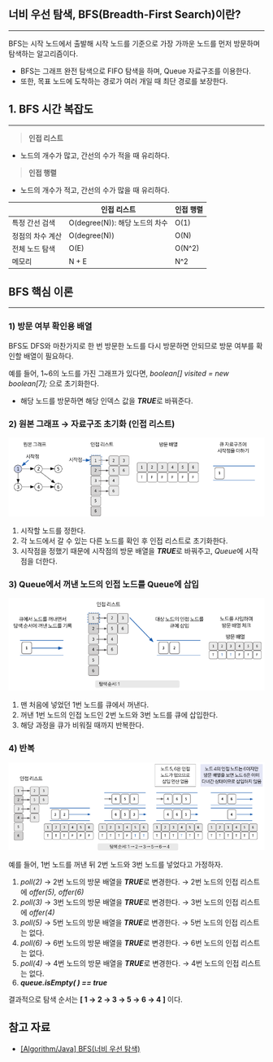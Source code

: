 ## 너비 우선 탐색, BFS(Breadth-First Search)이란?

---

BFS는 시작 노드에서 출발해 시작 노드를 기준으로 가장 가까운 노드를 먼저 방문하며 탐색하는 알고리즘이다.

- BFS는 그래프 완전 탐색으로 FIFO 탐색을 하며, Queue 자료구조를 이용한다.
- 또한, 목표 노드에 도착하는 경로가 여러 개일 때 최단 경로를 보장한다.

## 1. BFS 시간 복잡도

---

> **인접 리스트**
>
- 노드의 개수가 많고, 간선의 수가 적을 때 유리하다.

> **인접 행렬**
>
- 노드의 개수가 적고, 간선의 수가 많을 때 유리하다.

|  | 인접 리스트 | 인접 행렬 |
| --- | --- | --- |
| 특정 간선 검색 | O(degree(N)): 해당 노드의 차수 | O(1) |
| 정점의 차수 계산 | O(degree(N)) | O(N) |
| 전체 노드 탐색 | O(E) | O(N^2) |
| 메모리 | N + E | N^2 |

## BFS 핵심 이론

---

### 1) 방문 여부 확인용 배열

BFS도 DFS와 마찬가지로 한 번 방문한 노드를 다시 방문하면 안되므로 방문 여부를 확인할 배열이 필요하다.

예를 들어, 1~6의 노드를 가진 그래프가 있다면, *boolean[] visited = new boolean[7];* 으로 초기화한다.

- 해당 노드를 방문하면 해당 인덱스 값을 ***TRUE***로 바꿔준다.

### 2) 원본 그래프 → 자료구조 초기화 (인접 리스트)

![자료구조 초기화](images/initialize-data-structure.png.png)

1. 시작할 노드를 정한다.
2. 각 노드에서 갈 수 있는 다른 노드를 확인 후 인접 리스트로 초기화한다.
3. 시작점을 정했기 때문에 시작점의 방문 배열을 ***TRUE***로 바꿔주고, *Queue*에 시작점을 더한다.

### 3) Queue에서 꺼낸 노드의 인접 노드를 Queue에 삽입

![인접 노드를 큐에 삽입](images/offer-to-que.png.png)

1. 맨 처음에 넣었던 1번 노드를 큐에서 꺼낸다.
2. 꺼낸 1번 노드의 인접 노드인 2번 노드와 3번 노드를 큐에 삽입한다.
3. 해당 과정을 큐가 비워질 때까지 반복한다.

### 4) 반복

![BFS 실행 과정](images/bfs-execution-process.png.png)

예를 들어, 1번 노드를 꺼낸 뒤 2번 노드와 3번 노드를 넣었다고 가정하자.

1. *poll(2)* → 2번 노드의 방문 배열을 ***TRUE***로 변경한다. → 2번 노드의 인접 리스트에 *offer(5), offer(6)*
2. *poll(3)* → 3번 노드의 방문 배열을 ***TRUE***로 변경한다. → 3번 노드의 인접 리스트에 *offer(4)*
3. *poll(5)* → 5번 노드의 방문 배열을 ***TRUE***로 변경한다. → 5번 노드의 인접 리스트는 없다.
4. *poll(6)* → 6번 노드의 방문 배열을 ***TRUE***로 변경한다. → 6번 노드의 인접 리스트는 없다.
5. *poll(4)* → 4번 노드의 방문 배열을 ***TRUE***로 변경한다. → 4번 노드의 인접 리스트는 없다.
6. ***queue.isEmpty( ) == true***

결과적으로 탐색 순서는 **[ 1 → 2 → 3 → 5 → 6 → 4 ]** 이다.

## 참고 자료

- [[Algorithm/Java] BFS(너비 우선 탐색)](https://innovation123.tistory.com/72?category=1127081)
